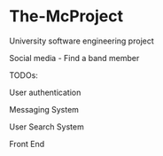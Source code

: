 # The-McProject
University software engineering project

Social media - Find a band member


TODOs: 

User authentication

Messaging System

User Search System 

Front End
